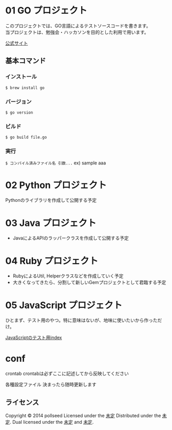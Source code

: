 01 GO プロジェクト
=============================
このプロジェクトでは、GO言語によるテストソースコードを書きます。  
当プロジェクトは、勉強会・ハッカソンを目的とした利用で用います。  

[公式サイト](http://golang.org/)

基本コマンド
-------
### インストール ###
`` $ brew install go ``

### バージョン ###
`` $ go version ``

### ビルド ###
`` $ go build file.go ``

### 実行 ###
`` $ コンパイル済みファイル名 引数... ``
ex) sample aaa


02 Python プロジェクト
====================
Pythonのライブラリを作成して公開する予定

03 Java プロジェクト
====================
* JavaによるAPIのラッパークラスを作成して公開する予定

04 Ruby プロジェクト
====================
* RubyによるUtil, Helperクラスなどを作成していく予定
* 大きくなってきたら、分割して新しいGemプロジェクトとして君臨する予定

05 JavaScript プロジェクト
====================
ひとまず、テスト用のやつ。特に意味はないが、地味に使いたいから作っただけ。

[JavaScriptのテスト用index](http://bl.ocks.org/pollseed/raw/d5bc36447f0d00427402/)

conf
====================
crontab
crontabは必ずここに記述してから反映してください

各種設定ファイル
決まったら随時更新します



ライセンス
----------
Copyright &copy; 2014 pollseed
Licensed under the [未定][未定]
Distributed under the [未定][未定].
Dual licensed under the [未定][未定] and [未定][未定].

[未定]: http://example.com
[未定]: http://example.com
[未定]: http://example.com

